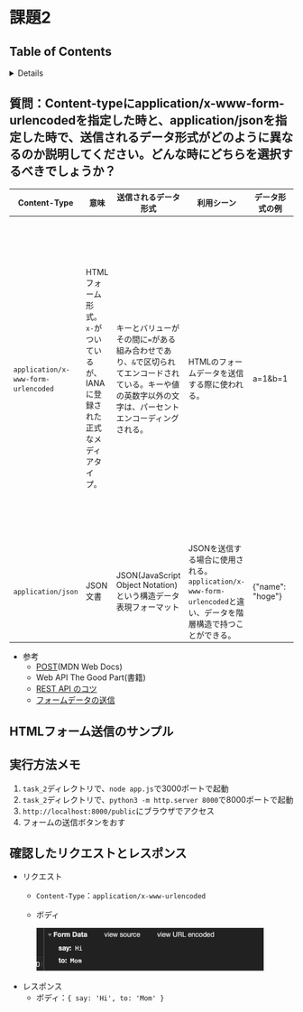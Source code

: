# 課題2

## Table of Contents
<!-- START doctoc generated TOC please keep comment here to allow auto update -->
<!-- DON'T EDIT THIS SECTION, INSTEAD RE-RUN doctoc TO UPDATE -->
<details>
<summary>Details</summary>

- [質問：Content-typeにapplication/x-www-form-urlencodedを指定した時と、application/jsonを指定した時で、送信されるデータ形式がどのように異なるのか説明してください。どんな時にどちらを選択するべきでしょうか？](#%E8%B3%AA%E5%95%8Fcontent-type%E3%81%ABapplicationx-www-form-urlencoded%E3%82%92%E6%8C%87%E5%AE%9A%E3%81%97%E3%81%9F%E6%99%82%E3%81%A8applicationjson%E3%82%92%E6%8C%87%E5%AE%9A%E3%81%97%E3%81%9F%E6%99%82%E3%81%A7%E9%80%81%E4%BF%A1%E3%81%95%E3%82%8C%E3%82%8B%E3%83%87%E3%83%BC%E3%82%BF%E5%BD%A2%E5%BC%8F%E3%81%8C%E3%81%A9%E3%81%AE%E3%82%88%E3%81%86%E3%81%AB%E7%95%B0%E3%81%AA%E3%82%8B%E3%81%AE%E3%81%8B%E8%AA%AC%E6%98%8E%E3%81%97%E3%81%A6%E3%81%8F%E3%81%A0%E3%81%95%E3%81%84%E3%81%A9%E3%82%93%E3%81%AA%E6%99%82%E3%81%AB%E3%81%A9%E3%81%A1%E3%82%89%E3%82%92%E9%81%B8%E6%8A%9E%E3%81%99%E3%82%8B%E3%81%B9%E3%81%8D%E3%81%A7%E3%81%97%E3%82%87%E3%81%86%E3%81%8B)
- [確認したリクエストとレスポンス](#%E7%A2%BA%E8%AA%8D%E3%81%97%E3%81%9F%E3%83%AA%E3%82%AF%E3%82%A8%E3%82%B9%E3%83%88%E3%81%A8%E3%83%AC%E3%82%B9%E3%83%9D%E3%83%B3%E3%82%B9)

</details>
<!-- END doctoc generated TOC please keep comment here to allow auto update -->

## 質問：Content-typeにapplication/x-www-form-urlencodedを指定した時と、application/jsonを指定した時で、送信されるデータ形式がどのように異なるのか説明してください。どんな時にどちらを選択するべきでしょうか？

|Content-Type|意味|送信されるデータ形式|利用シーン|データ形式の例|備考|
|----|----|----|----|----|----|
|`application/x-www-form-urlencoded`|HTMLフォーム形式。`x-`がついているが、IANAに登録された正式なメディアタイプ。|キーとバリューがその間に`=`がある組み合わせであり、`&`で区切られてエンコードされている。キーや値の英数字以外の文字は、パーセントエンコーディングされる。|HTMLのフォームデータを送信する際に使われる。|a=1&b=1|HTMLのFormの仕様では、GETとPOSTのみがサポートされているため、他のメソッドが利用できないが、リクエストデータに`_method`として使用したいメソッドを指定することで他のメソッドを指定できる。（ただし書籍では`_method`の方法は推奨されておらず、`X-HTTP-Method-Override`ヘッダの使用が推奨されている）<br>`_method`の方法では、`application/x-www-urlencoded`以外の方式でデータを送信することはできない|
|`application/json`|JSON文書|JSON(JavaScript Object Notation)という構造データ表現フォーマット|JSONを送信する場合に使用される。`application/x-www-form-urlencoded`と違い、データを階層構造で持つことができる。|{"name": "hoge"}|

* 参考
  * [POST](https://developer.mozilla.org/ja/docs/Web/HTTP/Methods/POST)(MDN Web Docs)
  * Web API The Good Part(書籍)
  * [REST API のコツ](https://www.slideshare.net/pospome/rest-api-57207424)
  * [フォームデータの送信](https://developer.mozilla.org/ja/docs/Learn/Forms/Sending_and_retrieving_form_data)

 ## HTMLフォーム送信のサンプル

 ## 実行方法メモ
 1. `task_2`ディレクトリで、`node app.js`で3000ポートで起動
 2. `task_2`ディレクトリで、`python3 -m http.server 8000`で8000ポートで起動
 3. `http://localhost:8000/public`にブラウザでアクセス
 4. フォームの送信ボタンをおす

## 確認したリクエストとレスポンス

* リクエスト
  * `Content-Type`：`application/x-www-urlencoded`
  * ボディ

    ![form_data](../../../assets/form_data_make_web_server.png)
* レスポンス
  * ボディ：`{ say: 'Hi', to: 'Mom' }`